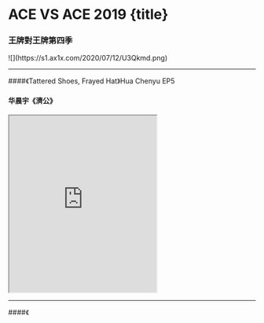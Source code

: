 # ACE VS ACE 2019 {title}
### 王牌對王牌第四季
<div class="background" markdown="1">
![](https://s1.ax1x.com/2020/07/12/U3Qkmd.png)
</div>

---------------------------------

####《Tattered Shoes, Frayed Hat》Hua Chenyu EP5
#### 华晨宇《濟公》

<iframe allowfullscreen height=360 src="https://rio6.github.io/Subtube?v=Ig4s0kqpglc&subtitle-English=https://dl.dropboxusercontent.com/s/8aglivp93otkaz1/ACE-EP5-Tattered%20Shoes%2C%20Frayed%20Hat.srt"></iframe>

---------------------------------

####《